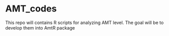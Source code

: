 # AMT_codes
This repo will contains R scripts for analyzing AMT level. The goal will be to develop them into AmtR package
